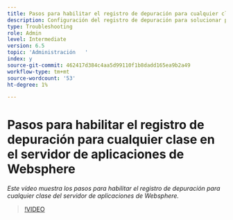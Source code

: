 ```yaml
---
title: Pasos para habilitar el registro de depuración para cualquier clase en el servidor de aplicaciones WebSphere
description: Configuración del registro de depuración para solucionar problemas relacionados con el servidor de aplicaciones WebSphere
type: Troubleshooting
role: Admin
level: Intermediate
version: 6.5
topic: 'Administración   '
index: y
source-git-commit: 462417d384c4aa5d99110f1b8dadd165ea9b2a49
workflow-type: tm+mt
source-wordcount: '53'
ht-degree: 1%

---
```



# Pasos para habilitar el registro de depuración para cualquier clase en el servidor de aplicaciones de Websphere

*Este vídeo muestra los pasos para habilitar el registro de depuración para cualquier clase del servidor de aplicaciones de Websphere.*

>[!VIDEO](https://video.tv.adobe.com/v/335523?quality=9&learn=on)